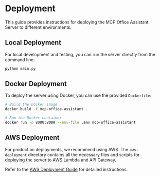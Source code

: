 # Deployment

This guide provides instructions for deploying the MCP Office Assistant Server to different environments.

## Local Deployment

For local development and testing, you can run the server directly from the command line:

```bash
python main.py
```

## Docker Deployment

To deploy the server using Docker, you can use the provided `Dockerfile`:

```bash
# Build the Docker image
docker build -t mcp-office-assistant .

# Run the Docker container
docker run -p 8000:8000 --env-file .env mcp-office-assistant
```

## AWS Deployment

For production deployments, we recommend using AWS. The `aws-deployment` directory contains all the necessary files and scripts for deploying the server to AWS Lambda and API Gateway.

Refer to the [AWS Deployment Guide](../aws-deployment/AWS_DEPLOYMENT_GUIDE.md) for detailed instructions.
